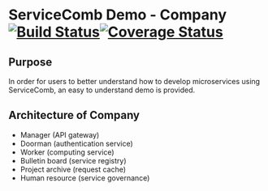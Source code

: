 # ServiceComb Demo - Company [![Build Status](https://travis-ci.org/ServiceComb/company-demo.svg?branch=master)](https://travis-ci.org/ServiceComb/company-demo)[![Coverage Status](https://coveralls.io/repos/github/ServiceComb/company-demo/badge.svg)](https://coveralls.io/github/ServiceComb/company-demo)

## Purpose
In order for users to better understand how to develop microservices using ServiceComb, an easy to
understand demo is provided.

## Architecture of Company
* Manager (API gateway) 
* Doorman (authentication service)
* Worker (computing service)
* Bulletin board (service registry)
* Project archive (request cache)
* Human resource (service governance)
